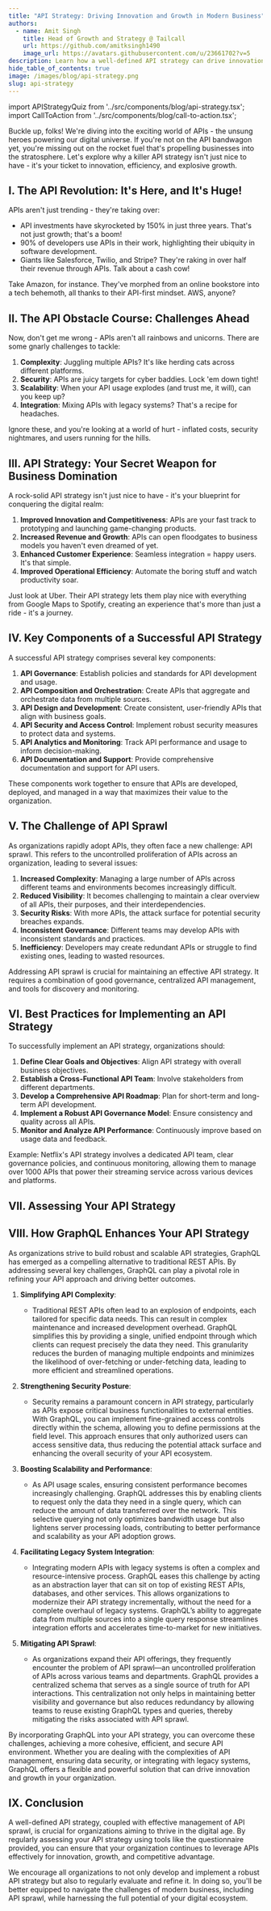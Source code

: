 ```yaml
---
title: "API Strategy: Driving Innovation and Growth in Modern Business"
authors:
  - name: Amit Singh
    title: Head of Growth and Strategy @ Tailcall
    url: https://github.com/amitksingh1490
    image_url: https://avatars.githubusercontent.com/u/23661702?v=5
description: Learn how a well-defined API strategy can drive innovation, improve efficiency, and create new opportunities for growth in modern businesses.
hide_table_of_contents: true
image: /images/blog/api-strategy.png
slug: api-strategy
---
```


import APIStrategyQuiz from '../src/components/blog/api-strategy.tsx';
import CallToAction from '../src/components/blog/call-to-action.tsx';

Buckle up, folks! We're diving into the exciting world of APIs - the unsung heroes powering our digital universe. If you're not on the API bandwagon yet, you're missing out on the rocket fuel that's propelling businesses into the stratosphere. Let's explore why a killer API strategy isn't just nice to have - it's your ticket to innovation, efficiency, and explosive growth.

<!-- truncate -->

## I. The API Revolution: It's Here, and It's Huge!

APIs aren't just trending - they're taking over:

- API investments have skyrocketed by 150% in just three years. That's not just growth; that's a boom!
- 90% of developers use APIs in their work, highlighting their ubiquity in software development.
- Giants like Salesforce, Twilio, and Stripe? They're raking in over half their revenue through APIs. Talk about a cash cow!

Take Amazon, for instance. They've morphed from an online bookstore into a tech behemoth, all thanks to their API-first mindset. AWS, anyone?

## II. The API Obstacle Course: Challenges Ahead

Now, don't get me wrong - APIs aren't all rainbows and unicorns. There are some gnarly challenges to tackle:

1. **Complexity**: Juggling multiple APIs? It's like herding cats across different platforms.
2. **Security**: APIs are juicy targets for cyber baddies. Lock 'em down tight!
3. **Scalability**: When your API usage explodes (and trust me, it will), can you keep up?
4. **Integration**: Mixing APIs with legacy systems? That's a recipe for headaches.

Ignore these, and you're looking at a world of hurt - inflated costs, security nightmares, and users running for the hills.

## III. API Strategy: Your Secret Weapon for Business Domination

A rock-solid API strategy isn't just nice to have - it's your blueprint for conquering the digital realm:

1. **Improved Innovation and Competitiveness**: APIs are your fast track to prototyping and launching game-changing products.
2. **Increased Revenue and Growth**: APIs can open floodgates to business models you haven't even dreamed of yet.
3. **Enhanced Customer Experience**: Seamless integration = happy users. It's that simple.
4. **Improved Operational Efficiency**: Automate the boring stuff and watch productivity soar.

Just look at Uber. Their API strategy lets them play nice with everything from Google Maps to Spotify, creating an experience that's more than just a ride - it's a journey.

## IV. Key Components of a Successful API Strategy

A successful API strategy comprises several key components:

1. **API Governance**: Establish policies and standards for API development and usage.
2. **API Composition and Orchestration**: Create APIs that aggregate and orchestrate data from multiple sources.
3. **API Design and Development**: Create consistent, user-friendly APIs that align with business goals.
4. **API Security and Access Control**: Implement robust security measures to protect data and systems.
5. **API Analytics and Monitoring**: Track API performance and usage to inform decision-making.
6. **API Documentation and Support**: Provide comprehensive documentation and support for API users.

These components work together to ensure that APIs are developed, deployed, and managed in a way that maximizes their value to the organization.

## V. The Challenge of API Sprawl

As organizations rapidly adopt APIs, they often face a new challenge: API sprawl. This refers to the uncontrolled proliferation of APIs across an organization, leading to several issues:

1. **Increased Complexity**: Managing a large number of APIs across different teams and environments becomes increasingly difficult.
2. **Reduced Visibility**: It becomes challenging to maintain a clear overview of all APIs, their purposes, and their interdependencies.
3. **Security Risks**: With more APIs, the attack surface for potential security breaches expands.
4. **Inconsistent Governance**: Different teams may develop APIs with inconsistent standards and practices.
5. **Inefficiency**: Developers may create redundant APIs or struggle to find existing ones, leading to wasted resources.

Addressing API sprawl is crucial for maintaining an effective API strategy. It requires a combination of good governance, centralized API management, and tools for discovery and monitoring.

## VI. Best Practices for Implementing an API Strategy

To successfully implement an API strategy, organizations should:

1. **Define Clear Goals and Objectives**: Align API strategy with overall business objectives.
2. **Establish a Cross-Functional API Team**: Involve stakeholders from different departments.
3. **Develop a Comprehensive API Roadmap**: Plan for short-term and long-term API development.
4. **Implement a Robust API Governance Model**: Ensure consistency and quality across all APIs.
5. **Monitor and Analyze API Performance**: Continuously improve based on usage data and feedback.

Example: Netflix's API strategy involves a dedicated API team, clear governance policies, and continuous monitoring, allowing them to manage over 1000 APIs that power their streaming service across various devices and platforms.

## VII. Assessing Your API Strategy

<APIStrategyQuiz />

## VIII. How GraphQL Enhances Your API Strategy

As organizations strive to build robust and scalable API strategies, GraphQL has emerged as a compelling alternative to traditional REST APIs. By addressing several key challenges, GraphQL can play a pivotal role in refining your API approach and driving better outcomes.

1. **Simplifying API Complexity**:

   - Traditional REST APIs often lead to an explosion of endpoints, each tailored for specific data needs. This can result in complex maintenance and increased development overhead. GraphQL simplifies this by providing a single, unified endpoint through which clients can request precisely the data they need. This granularity reduces the burden of managing multiple endpoints and minimizes the likelihood of over-fetching or under-fetching data, leading to more efficient and streamlined operations.

2. **Strengthening Security Posture**:

   - Security remains a paramount concern in API strategy, particularly as APIs expose critical business functionalities to external entities. With GraphQL, you can implement fine-grained access controls directly within the schema, allowing you to define permissions at the field level. This approach ensures that only authorized users can access sensitive data, thus reducing the potential attack surface and enhancing the overall security of your API ecosystem.

3. **Boosting Scalability and Performance**:

   - As API usage scales, ensuring consistent performance becomes increasingly challenging. GraphQL addresses this by enabling clients to request only the data they need in a single query, which can reduce the amount of data transferred over the network. This selective querying not only optimizes bandwidth usage but also lightens server processing loads, contributing to better performance and scalability as your API adoption grows.

4. **Facilitating Legacy System Integration**:

   - Integrating modern APIs with legacy systems is often a complex and resource-intensive process. GraphQL eases this challenge by acting as an abstraction layer that can sit on top of existing REST APIs, databases, and other services. This allows organizations to modernize their API strategy incrementally, without the need for a complete overhaul of legacy systems. GraphQL’s ability to aggregate data from multiple sources into a single query response streamlines integration efforts and accelerates time-to-market for new initiatives.

5. **Mitigating API Sprawl**:
   - As organizations expand their API offerings, they frequently encounter the problem of API sprawl—an uncontrolled proliferation of APIs across various teams and departments. GraphQL provides a centralized schema that serves as a single source of truth for API interactions. This centralization not only helps in maintaining better visibility and governance but also reduces redundancy by allowing teams to reuse existing GraphQL types and queries, thereby mitigating the risks associated with API sprawl.

By incorporating GraphQL into your API strategy, you can overcome these challenges, achieving a more cohesive, efficient, and secure API environment. Whether you are dealing with the complexities of API management, ensuring data security, or integrating with legacy systems, GraphQL offers a flexible and powerful solution that can drive innovation and growth in your organization.

<CallToAction
title="Discover future of GraphQL"
subtitle= "Try Tailcall today"
buttonText="Get Started"
backgroundImageSrc="/icons/basic/bg-tailcall.svg"
/>

## IX. Conclusion

A well-defined API strategy, coupled with effective management of API sprawl, is crucial for organizations aiming to thrive in the digital age. By regularly assessing your API strategy using tools like the questionnaire provided, you can ensure that your organization continues to leverage APIs effectively for innovation, growth, and competitive advantage.

We encourage all organizations to not only develop and implement a robust API strategy but also to regularly evaluate and refine it. In doing so, you'll be better equipped to navigate the challenges of modern business, including API sprawl, while harnessing the full potential of your digital ecosystem.
